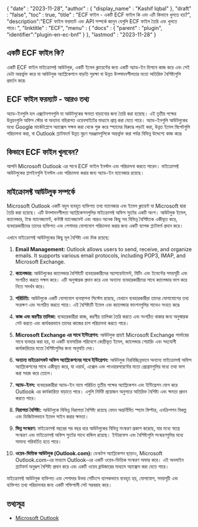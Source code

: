{
  "date" : "2023-11-28",
  "author" : {
    "display_name" : "Kashif Iqbal"
},
  "draft" : "false",
  "toc" : true,
  "title" : "ECF ফাইল - একটি ECF ফাইল কি এবং এটি কিভাবে খুলতে হয়?",
  "description":"ECF ফাইল ফরম্যাট এবং API সম্পর্কে জানুন যেগুলি ECF ফাইল তৈরি এবং খুলতে পারে।",
  "linktitle" : "ECF",
  "menu" : {
    "docs" : {
      "parent" : "plugin",
      "identifier":"plugin-en-ec-bnf"
}
},
  "lastmod" : "2023-11-28"
}

## একটি ECF ফাইল কি?

একটি ECF ফাইল মাইক্রোসফ্ট আউটলুক, একটি ইমেল ক্লায়েন্টের জন্য একটি অ্যাড-ইন হিসাবে কাজ করে এবং সেই ডেটা অন্তর্ভুক্ত করে যা আউটলুক অ্যাপ্লিকেশনে বাড়তি সুরক্ষা বা উন্নত উত্পাদনশীলতার মতো অতিরিক্ত বৈশিষ্ট্যগুলি প্রবর্তন করে৷

## ECF ফাইল ফরম্যাট - আরও তথ্য

অ্যাড-ইনগুলি হল এক্সটেনশনগুলি যা আউটলুকের ক্ষমতা বাড়ানোর জন্য তৈরি করা হয়েছে। এই তৃতীয় পক্ষের উন্নয়নগুলি অফিস স্টোর বা অন্যান্য বহিরাগত ওয়েবসাইটের মাধ্যমে প্রাপ্ত করা যেতে পারে। অ্যাড-ইনগুলি আউটলুকের মধ্যে Google মার্কেটপ্লেসে অ্যাক্সেস সক্ষম করা থেকে শুরু করে স্প্যামের বিরুদ্ধে লড়াই করা, উন্নত ইমেল স্নিপেটগুলি পরিচালনা করা, বা Outlook প্ল্যাটফর্মে উন্নত মুদ্রণ সরঞ্জামগুলিকে অন্তর্ভুক্ত করা পর্যন্ত বিভিন্ন উদ্দেশ্যে কাজ করে৷

## কিভাবে ECF ফাইল খুলবেন?

আপনি Microsoft Outlook এর সাথে ECF ফাইল ইনস্টল এবং পরিচালনা করতে পারেন। মাইক্রোসফ্ট আউটলুকের প্লাগইনগুলি ইনস্টল এবং পরিচালনা করার জন্য অ্যাড-ইন ম্যানেজার রয়েছে।

## মাইক্রোসফ্ট আউটলুক সম্পর্কে

Microsoft Outlook একটি বহুল ব্যবহৃত ব্যক্তিগত তথ্য ম্যানেজার এবং ইমেল ক্লায়েন্ট যা Microsoft দ্বারা তৈরি করা হয়েছে। এটি উত্পাদনশীলতা অ্যাপ্লিকেশনগুলির মাইক্রোসফ্ট অফিস স্যুটের একটি অংশ। আউটলুক ইমেল, ক্যালেন্ডার, টাস্ক ম্যানেজমেন্ট, কন্টাক্ট ম্যানেজমেন্ট এবং আরও অনেক কিছু সহ বিভিন্ন বৈশিষ্ট্যকে একীভূত করে, ব্যবহারকারীদের তাদের ব্যক্তিগত এবং পেশাদার যোগাযোগ পরিচালনা করার জন্য একটি ব্যাপক প্ল্যাটফর্ম প্রদান করে।

এখানে মাইক্রোসফ্ট আউটলুকের কিছু মূল বৈশিষ্ট্য এবং দিক রয়েছে:

1. **Email Management:** Outlook allows users to send, receive, and organize emails. It supports various email protocols, including POP3, IMAP, and Microsoft Exchange.

2. **ক্যালেন্ডার:** আউটলুকের ক্যালেন্ডার বৈশিষ্ট্যটি ব্যবহারকারীদের অ্যাপয়েন্টমেন্ট, মিটিং এবং ইভেন্টের সময়সূচী এবং সংগঠিত করতে সক্ষম করে। এটি অনুস্মারক প্রদান করে এবং অন্যান্য ব্যবহারকারীদের সাথে ক্যালেন্ডার ভাগ করে নিতে সমর্থন করে।

3. **পরিচিতি:** আউটলুকে একটি যোগাযোগ ব্যবস্থাপনা সিস্টেম রয়েছে, যেখানে ব্যবহারকারীরা তাদের যোগাযোগের তথ্য সংরক্ষণ এবং সংগঠিত করতে পারে। এই বৈশিষ্ট্যটি ইমেল এবং ক্যালেন্ডার ফাংশনগুলির সাথেও সংহত করে৷

4. **কাজ এবং করণীয় তালিকা:** ব্যবহারকারীরা কাজ, করণীয় তালিকা তৈরি করতে এবং সংগঠিত থাকার জন্য অনুস্মারক সেট করতে এবং কার্যকরভাবে তাদের কাজের চাপ পরিচালনা করতে পারে।

5. **Microsoft Exchange এর সাথে ইন্টিগ্রেশন:** আউটলুক প্রায়ই Microsoft Exchange সার্ভারের সাথে ব্যবহার করা হয়, যা একটি ব্যবসায়িক পরিবেশে কেন্দ্রীভূত ইমেল, ক্যালেন্ডার শেয়ারিং এবং সহযোগী কার্যকারিতার মতো বৈশিষ্ট্যগুলির জন্য অনুমতি দেয়।

6. **অন্যান্য মাইক্রোসফট অফিস অ্যাপ্লিকেশনের সাথে ইন্টিগ্রেশন:** আউটলুক নিরবিচ্ছিন্নভাবে অন্যান্য মাইক্রোসফ্ট অফিস অ্যাপ্লিকেশনের সাথে একীভূত করে, যা ওয়ার্ড, এক্সেল এবং পাওয়ারপয়েন্টের মতো প্রোগ্রামগুলির মধ্যে তথ্য ভাগ করা সহজ করে তোলে।

7. **অ্যাড-ইনস:** ব্যবহারকারীরা অ্যাড-ইন নামে পরিচিত তৃতীয় পক্ষের অ্যাপ্লিকেশন এবং ইন্টিগ্রেশন যোগ করে Outlook এর কার্যকারিতা বাড়াতে পারে। এগুলি নির্দিষ্ট প্রয়োজন অনুসারে অতিরিক্ত বৈশিষ্ট্য এবং ক্ষমতা প্রদান করতে পারে।

8. **নিরাপত্তা বৈশিষ্ট্য:** আউটলুকে বিভিন্ন নিরাপত্তা বৈশিষ্ট্য রয়েছে যেমন অন্তর্নির্মিত স্প্যাম ফিল্টার, এনক্রিপশন বিকল্প এবং ডিজিটালভাবে ইমেল সাইন করার ক্ষমতা।

9. **ভিন্ন সংস্করণ:** মাইক্রোসফ্ট বছরের পর বছর ধরে আউটলুকের বিভিন্ন সংস্করণ প্রকাশ করেছে, যার মধ্যে স্বতন্ত্র সংস্করণ এবং মাইক্রোসফ্ট অফিস স্যুটের সাথে বান্ডিল রয়েছে। ইন্টারফেস এবং বৈশিষ্ট্যগুলি সংস্করণগুলির মধ্যে সামান্য পরিবর্তিত হতে পারে।

10. **ওয়েব-ভিত্তিক আউটলুক (Outlook.com):** ডেস্কটপ অ্যাপ্লিকেশন ছাড়াও, Microsoft Outlook.com-এর মাধ্যমে Outlook-এর একটি ওয়েব-ভিত্তিক সংস্করণ অফার করে। এই অনলাইন প্ল্যাটফর্ম অনুরূপ বৈশিষ্ট্য প্রদান করে এবং একটি ওয়েব ব্রাউজারের মাধ্যমে অ্যাক্সেস করা যেতে পারে।

মাইক্রোসফ্ট আউটলুক ব্যক্তিগত এবং পেশাদার উভয় সেটিংসে ব্যাপকভাবে ব্যবহৃত হয়, যোগাযোগ, সময়সূচী এবং ব্যক্তিগত তথ্য পরিচালনার জন্য একটি শক্তিশালী সেট সরবরাহ করে।

## তথ্যসূত্র

 * [Microsoft Outlook](https://www.microsoft.com/en-us/microsoft-365/outlook/email-and-calendar-software-microsoft-outlook)
